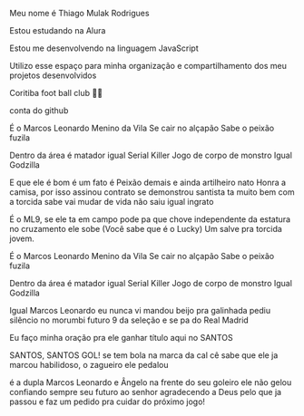 Meu nome é Thiago Mulak Rodrigues

Estou estudando na Alura

Estou me desenvolvendo na linguagem JavaScript

Utilizo esse espaço para minha organização e compartilhamento dos meu projetos desenvolvidos

Coritiba foot ball club 💚🤍

conta do github

É o Marcos Leonardo
Menino da Vila 
Se cair no alçapão 
Sabe o peixão fuzila

Dentro da área 
é matador igual Serial Killer
Jogo de corpo de monstro
Igual Godzilla

E que ele é bom é um fato
é Peixão demais e ainda artilheiro nato
Honra a camisa, por isso assinou contrato
se demonstrou santista
ta muito bem com a torcida
sabe vai mudar de vida
não saiu igual ingrato

É o ML9, se ele ta em campo
pode pa que chove
independente da estatura 
no cruzamento ele sobe (Você sabe que é o Lucky)
Um salve pra torcida jovem.

É o Marcos Leonardo
Menino da Vila 
Se cair no alçapão 
Sabe o peixão fuzila

Dentro da área 
é matador igual Serial Killer
Jogo de corpo de monstro
Igual Godzilla

Igual Marcos Leonardo eu nunca vi
mandou beijo pra galinhada
pediu silêncio no morumbi
futuro 9 da seleção
e se pa do Real Madrid

Eu faço minha oração 
pra ele ganhar título aqui
no SANTOS

SANTOS, SANTOS GOL!
se tem bola na marca da cal
cê sabe que ele ja marcou
habilidoso, o zagueiro ele pedalou

é a dupla Marcos Leonardo e
Ângelo
na frente do seu goleiro ele não gelou
confiando sempre seu futuro ao senhor
agradecendo a Deus pelo que ja passou
e faz um pedido pra cuidar do próximo jogo!

